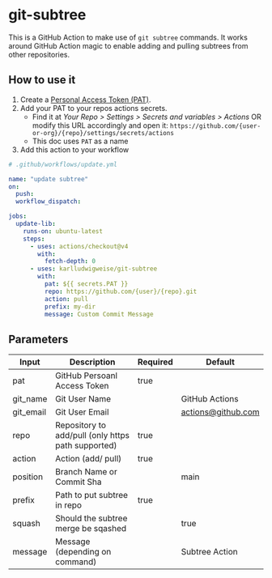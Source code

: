 # git-subtree

This is a GitHub Action to make use of `git subtree` commands. It works around GitHub Action magic to enable adding and pulling subtrees from other repositories.

## How to use it

1. Create a [Personal Access Token (PAT)](https://github.com/settings/tokens).
2. Add your PAT to your repos actions secrets.
   - Find it at _Your Repo > Settings > Secrets and variables > Actions_ OR modify this URL accordingly and open it: `https://github.com/{user-or-org}/{repo}/settings/secrets/actions`
   - This doc uses `PAT` as a name
3. Add this action to your workflow

```yaml
# .github/workflows/update.yml

name: "update subtree"
on:
  push:
  workflow_dispatch:

jobs:
  update-lib:
    runs-on: ubuntu-latest
    steps:
      - uses: actions/checkout@v4
        with:
          fetch-depth: 0
      - uses: karlludwigweise/git-subtree
        with:
          pat: ${{ secrets.PAT }}
          repo: https://github.com/{user}/{repo}.git
          action: pull
          prefix: my-dir
          message: Custom Commit Message
```

## Parameters

| Input     | Description                                        | Required | Default            |
| --------- | -------------------------------------------------- | -------- | ------------------ |
| pat       | GitHub Persoanl Access Token                       | true     |                    |
| git_name  | Git User Name                                      |          | GitHub Actions     |
| git_email | Git User Email                                     |          | actions@github.com |
| repo      | Repository to add/pull (only https path supported) | true     |                    |
| action    | Action (add/ pull)                                 | true     |                    |
| position  | Branch Name or Commit Sha                          |          | main               |
| prefix    | Path to put subtree in repo                        | true     |                    |
| squash    | Should the subtree merge be sqashed                |          | true               |
| message   | Message (depending on command)                     |          | Subtree Action     |
